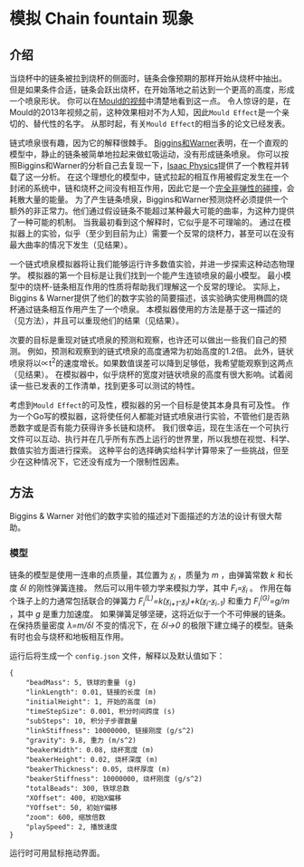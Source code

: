 # 模拟 Chain fountain 现象

## 介绍
当烧杯中的链条被拉到烧杯的侧面时，链条会像预期的那样开始从烧杯中抽出。
但是如果条件合适，链条会跃出烧杯，在开始落地之前达到一个更高的高度，形成一个喷泉形状。
你可以在[Mould的视频](https://www.youtube.com/watch?v=_dQJBBklpQQ)中清楚地看到这一点。
令人惊讶的是，在Mould的2013年视频之前，这种效果相对不为人知，因此`Mould Effect`是一个亲切的、替代性的名字。
从那时起，有关`Mould Effect`的相当多的论文已经发表。

链式喷泉很有趣，因为它的解释很棘手。
[Biggins和Warner](http://rspa.royalsocietypublishing.org/content/470/2163/20130689)表明，在一个直观的模型中，静止的链条被简单地拉起来做虹吸运动，没有形成链条喷泉。
你可以按照Biggins和Warner的分析自己去复现一下，[Isaac Physics](https://isaacphysics.org/questions/chain_fountain)提供了一个教程并转载了这一分析。
在这个理想化的模型中，链式拉起的相互作用被假定发生在一个封闭的系统中，链和烧杯之间没有相互作用，因此它是一个[完全非弹性的碰撞](https://en.wikipedia.org/w/index.php?title=Inelastic_collision&oldid=806063088)，会耗散大量的能量。
为了产生链条喷泉，Biggins和Warner预测烧杯必须提供一个额外的非正常力。他们通过假设链条不能超过某种最大可能的曲率，为这种力提供了一种可能的机制。
当我最初看到这个解释时，它似乎是不可理喻的。
通过在模拟器上的实验，似乎（至少到目前为止）需要一个反常的烧杯力，甚至可以在没有最大曲率的情况下发生（见结果）。

一个链式喷泉模拟器将让我们能够运行许多数值实验，并进一步探索这种动态物理学。
模拟器的第一个目标是让我们找到一个能产生连锁喷泉的最小模型。
最小模型中的烧杯-链条相互作用的性质将帮助我们理解这一个反常的理论。
实际上，Biggins & Warner提供了他们的数字实验的简要描述，该实验确实使用椭圆的烧杯通过链条相互作用产生了一个喷泉。
本模拟器使用的方法是基于这一描述的（见方法），并且可以重现他们的结果（见结果）。

次要的目标是重现对链式喷泉的预测和观察，也许还可以做出一些我们自己的预测。
例如，预测和观察到的链式喷泉的高度通常为初始高度的1.2倍。
此外，链状喷泉将以∝t<sup>2</sup>的速度增长。如果数值误差可以降到足够低，我希望能观察到这两点（见结果）。
在模拟器中，似乎烧杯的宽度对链状喷泉的高度有很大影响。试着阅读一些已发表的工作清单，找到更多可以测试的特性。

考虑到`Mould Effect`的可及性，模拟器的另一个目标是使其本身具有可及性。
作为一个Go写的模拟器，这将使任何人都能对链式喷泉进行实验，不管他们是否熟悉数字或是否有能力获得许多长链和烧杯。
我们很幸运，现在生活在一个可执行文件可以互动、执行并在几乎所有东西上运行的世界里，所以我想在视觉、科学、数值实验方面进行探索。
这种平台的选择确实给科学计算带来了一些挑战，但至少在这种情况下，它还没有成为一个限制性因素。

## 方法
Biggins & Warner 对他们的数字实验的描述对下面描述的方法的设计有很大帮助。
### 模型
链条的模型是使用一连串的点质量，其位置为 *x&#818;<sub>i</sub>* ，质量为 *m* ，由弹簧常数 *k* 和长度 *&delta;l* 的刚性弹簧连接。
然后可以用牛顿力学来模拟力学，其中 *F<sub>i</sub>=x&#776;&#818;<sub>i</sub>* 。
作用在每个珠子上的力通常包括联合的弹簧力 *F<sub>i</sub><sup>(L)</sup>=k(x&#818;<sub>i+1</sub>-x&#818;<sub>i</sub>)+k(x&#818;<sub>i</sub>-x&#818;<sub>i-1</sub>)* 和重力 *F<sub>i</sub><sup>(G)</sup>=g/m* ，其中 *g* 是重力加速度。
如果弹簧足够坚硬，这将近似于一个不可伸展的链条。在保持质量密度 *&lambda;=m/&delta;l* 不变的情况下，在 *&delta;l&rightarrow;0* 的极限下建立绳子的模型。链条有时也会与烧杯和地板相互作用。

运行后将生成一个 `config.json` 文件，解释以及默认值如下：

```
{
    "beadMass": 5, 铁球的重量 (g)
    "linkLength": 0.01, 链接的长度 (m)
    "initialHeight": 1, 开始的高度 (m)
    "timeStepSize": 0.001, 积分时间跨度 (s)
    "subSteps": 10, 积分子步骤数量
    "linkStiffness": 10000000, 链接刚度 (g/s^2)
    "gravity": 9.8, 重力 (m/s^2)
    "beakerWidth": 0.08, 烧杯宽度 (m)
    "beakerHeight": 0.02, 烧杯深度 (m)
    "beakerThickness": 0.05, 烧杯厚度 (m)
    "beakerStiffness": 10000000, 烧杯刚度 (g/s^2)
    "totalBeads": 300, 铁球总数
    "XOffset": 400, 初始X偏移
    "YOffset": 50, 初始Y偏移
    "zoom": 600, 缩放倍数
    "playSpeed": 2, 播放速度
}
```

运行时可用鼠标拖动界面。